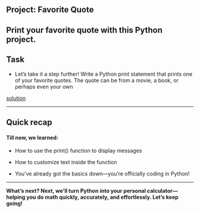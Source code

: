 ## Project: Favorite Quote

**Print your favorite quote with this Python project.**
---

## Task

-  Let’s take it a step further! Write a Python print statement that prints one of your favorite quotes. The quote can be from a movie, a book, or perhaps even your own

[solution](basics/projects/project1.md)

---

## Quick recap

#### Till now, we learned:

 - How to use the print() function to display messages

 - How to customize text inside the function

 - You’ve already got the basics down—you’re officially coding in Python!

---

 **What’s next?
Next, we’ll turn Python into your personal calculator—helping you do math quickly, accurately, and effortlessly.
Let’s keep going!**